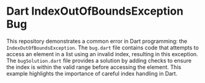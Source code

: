 # Dart IndexOutOfBoundsException Bug
This repository demonstrates a common error in Dart programming: the `IndexOutOfBoundsException`.  The `bug.dart` file contains code that attempts to access an element in a list using an invalid index, resulting in this exception.  The `bugSolution.dart` file provides a solution by adding checks to ensure the index is within the valid range before accessing the element. This example highlights the importance of careful index handling in Dart.
